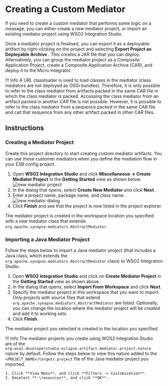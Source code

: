 # Creating a Custom Mediator

If you need to create a custom mediator that performs some logic on a message, you can either create a new mediator project, or import an existing mediator project using WSO2 Integration Studio.

Once a mediator project is finalised, you can export it as a deployable artifact by right-clicking on the project and selecting **Export Project as Deployable Archive** . This creates a JAR file that you can deploy. Alternatively, you can group the mediator project as a Composite Application Project, create a Composite Application Archive (CAR), and deploy it to the Micro Integrator.

!!! Info
    A URL classloader is used to load classes in the mediator (class mediators are not deployed as OSGi bundles). Therefore, it is only possible to refer to the class mediator from artifacts packed in the same CAR file in which the class mediator is packed. Accessing the class mediator from an artifact packed in another CAR file is not possible. However, it is possible to refer to the class mediator from a sequence packed in the same CAR file and call that sequence from any other artifact packed in other CAR files.

## Instructions

### Creating a Mediator Project

Create this project directory to start creating custom mediator artifacts. You can use these customer mediators when you define the mediation flow in your ESB config project.

1. Open <b>WSO2 Integration Studio</b> and click <b>Miscellaneous → Create Mediator Project</b> in the <b>Getting Started</b> view as shown below.
   ![new mediator project]({{base_path}}/assets/img/integrate/create_project/new_mediator_project.png)
2. In the dialog that opens, select <b>Create New Mediator</b> and click <b>Next</b>.
3. Enter a project name, package name, and class name.
   ![new mediator dialog]({{base_path}}/assets/img/integrate/create_project/new_mediator_artifact_dialog.png)
4. Click <b>Finish</b> and see that the project is now listed in the project explorer.

The mediator project is created in the workspace location you specified with a new mediator class that extends `org.apache.synapse.mediators.AbstractMediator`.

### Importing a Java Mediator Project

Follow the steps below to import a Java mediator project (that includes a Java class, which extends the `org.apache.synapse.mediators.AbstractMediator` class) to WSO2 Integration Studio.

1.  Open <b>WSO2 Integration Studio</b> and click on <b>Create Mediator Project</b> in the <b>Getting Started</b> view as shown above.
2.  In the dialog that opens, select **Import From Workspace** and click **Next**.
3.  Specify the mediator project in this workspace that you want to import. Only projects with source files that extend `org.apache.synapse.mediators.AbstractMediator` are listed. Optionally, you can change the location where the mediator project will be created and add it to working sets.
4.  Click **Finish**.

The mediator project you selected is created in the location you specified.

!!! Info
    The mediator projects you create using WOS2 Integration Studio are of the `org.wso2.developerstudio.eclipse.artifact.mediator.project.nature` nature by default. Follow the steps below to view this nature added to the `<PROJECT_NAME>/target/.project` file of the Java mediator project you imported.

    1. Click **View Menu**, and click **Filters -> Customization**.  
    2. Deselect **.\resources**, and click **OK**.
